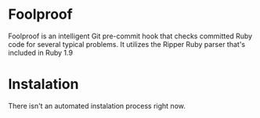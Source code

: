 Foolproof
=========

Foolproof is an intelligent Git pre-commit hook that checks committed Ruby code for several typical problems. It utilizes the Ripper Ruby parser that's included in Ruby 1.9


Instalation
=============

There isn't an automated instalation process right now. 
